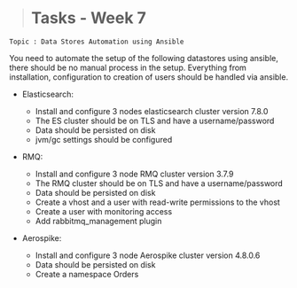># Tasks - Week 7

```
Topic : Data Stores Automation using Ansible
```

You need to automate the setup of the following datastores using ansible, there should be no manual process in the setup. Everything from installation, configuration to creation of users should be handled via ansible.

* Elasticsearch:

    * Install and configure 3 nodes elasticsearch cluster version 7.8.0
    * The ES cluster should be on TLS and have a username/password
    * Data should be persisted on disk
    * jvm/gc settings should be configured


* RMQ:

    * Install and configure 3 node RMQ cluster version 3.7.9
    * The RMQ cluster should be on TLS and have a username/password
    * Data should be persisted on disk
    * Create a vhost and a user with read-write permissions to the vhost
    * Create a user with monitoring access
    * Add rabbitmq_management plugin


* Aerospike:

    * Install and configure 3 node Aerospike cluster version 4.8.0.6
    * Data should be persisted on disk
    * Create a namespace Orders